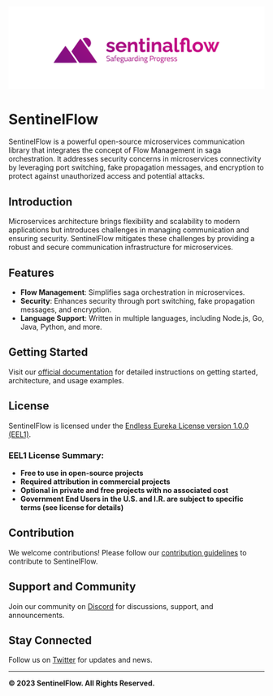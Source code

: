 <img src="./_publics/sentinalflow.png"/>

# SentinelFlow

SentinelFlow is a powerful open-source microservices communication library that integrates the concept of Flow Management in saga orchestration. It addresses security concerns in microservices connectivity by leveraging port switching, fake propagation messages, and encryption to protect against unauthorized access and potential attacks.

## Introduction

Microservices architecture brings flexibility and scalability to modern applications but introduces challenges in managing communication and ensuring security. SentinelFlow mitigates these challenges by providing a robust and secure communication infrastructure for microservices.

## Features

- **Flow Management**: Simplifies saga orchestration in microservices.
- **Security**: Enhances security through port switching, fake propagation messages, and encryption.
- **Language Support**: Written in multiple languages, including Node.js, Go, Java, Python, and more.

## Getting Started

Visit our [official documentation](https://github.com/your-username/SentinelFlow/wiki) for detailed instructions on getting started, architecture, and usage examples.

## License

SentinelFlow is licensed under the [Endless Eureka License version 1.0.0 (EEL1)](LICENSE.md).

### EEL1 License Summary:

- **Free to use in open-source projects**
- **Required attribution in commercial projects**
- **Optional in private and free projects with no associated cost**
- **Government End Users in the U.S. and I.R. are subject to specific terms (see license for details)**

## Contribution

We welcome contributions! Please follow our [contribution guidelines](CONTRIBUTING.md) to contribute to SentinelFlow.

## Support and Community

Join our community on [Discord](https://discord.gg/SentinelFlow) for discussions, support, and announcements.

## Stay Connected

Follow us on [Twitter](https://twitter.com/SentinelFlow) for updates and news.

---

**© 2023 SentinelFlow. All Rights Reserved.**

